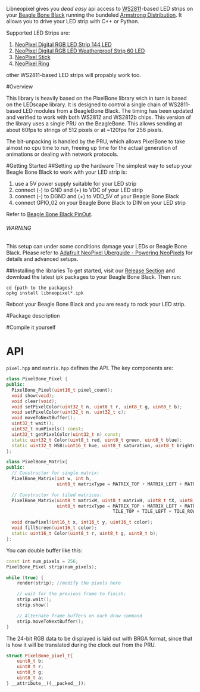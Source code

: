 Libneopixel gives you *dead easy* api access to [WS2811](http://www.adafruit.com/datasheets/WS2811.pdf)-based LED strips on your [Beagle Bone Black](http://beagleboard.org/Products/BeagleBone+Black) running the bundeled [Armstrong Distribution](http://www.angstrom-distribution.org/). It allows you to drive your LED strip with C++ or Python.  

Supported LED Strips are:

1. [NeoPixel Digital RGB LED Strip 144 LED](http://www.adafruit.com/products/1506)
2. [NeoPixel Digital RGB LED Weatherproof Strip 60 LED](http://www.adafruit.com/products/1461)
3. [NeoPixel Stick](http://www.adafruit.com/products/1426)
4. [NeoPixel Ring](http://www.adafruit.com/products/1463)

other WS2811-based LED strips will propably work too.

#Overview

This library is heavily based on the PixelBone library wich in turn is based on the LEDscape library. It is designed to control a single chain of WS2811-based LED modules from a BeagleBone Black. The timing has been updated and verified to work with both WS2812 and WS2812b chips. This version of the library uses a single PRU on the BeagleBone. This allows sending at about 60fps to strings of 512 pixels or at ~120fps for 256 pixels.

The bit-unpacking is handled by the PRU, which allows PixelBone to take almost no cpu time to run, freeing up time for the actual generation of animations or dealing with network protocols.


#Getting Started
##Setting up the hardware
The simplest way to setup your Beagle Bone Black to work with your LED strip is:

1. use a 5V power supply suitable for your LED strip
2. connect (-) to GND and (+) to VDC of your LED strip
3. connect (-) to DGND and (+) to VDD_5V of your Beagle Bone Black
4. connect GPIO_02 on your Beagle Bone Black to DIN on your LED strip

Refer to [Beagle Bone Black PinOut](http://insigntech.files.wordpress.com/2013/09/bbb_pinouts.jpg&imgrefurl=http://insigntech.wordpress.com/2013/09/23/beaglebone-black-pin-outs/&h=1287&w=1308&tbnid=9QJxDKgAoi-PIM:&zoom=1&docid=Ds0cxnCrsavSCM&ei=jgGLU_oXy8HSBazHgZgK&tbm=isch&client=ubuntu&iact=rc&uact=3&dur=1927&page=1&start=0&ndsp=16&ved=0CHwQrQMwDA).

###### WARNING ######
This setup can under some conditions damage your LEDs or Beagle Bone Black. Please refer to [Adafruit NeoPixel Überguide - Powering NeoPixels](https://learn.adafruit.com/adafruit-neopixel-uberguide/power) for details and advanced setups.

##Installing the libraries
To get started, visit our [Release Section](https://github.com/i3oot/libneopixel/releases) and download the latest ipk packages to your Beagle Bone Black. Then run:

    cd {path to the packages}
    opkg install libneopixel*.ipk

Reboot your Beagle Bone Black and you are ready to rock your LED strip.     
    
#Package description

#Compile it yourself


API
===

`pixel.hpp` and `matrix.hpp` defines the API. The key components are:

```cpp
class PixelBone_Pixel {
public:
  PixelBone_Pixel(uint16_t pixel_count);
  void show(void);
  void clear(void);
  void setPixelColor(uint32_t n, uint8_t r, uint8_t g, uint8_t b);
  void setPixelColor(uint32_t n, uint32_t c);
  void moveToNextBuffer();
  uint32_t wait();
  uint32_t numPixels() const;
  uint32_t getPixelColor(uint32_t n) const;
  static uint32_t Color(uint8_t red, uint8_t green, uint8_t blue);
  static uint32_t HSB(uint16_t hue, uint8_t saturation, uint8_t brightness);
};

class PixelBone_Matrix{
public:
  // Constructor for single matrix:
  PixelBone_Matrix(int w, int h,
                   uint8_t matrixType = MATRIX_TOP + MATRIX_LEFT + MATRIX_ROWS);

  // Constructor for tiled matrices:
  PixelBone_Matrix(uint8_t matrixW, uint8_t matrixH, uint8_t tX, uint8_t tY,
                   uint8_t matrixType = MATRIX_TOP + MATRIX_LEFT + MATRIX_ROWS +
                                        TILE_TOP + TILE_LEFT + TILE_ROWS);

  void drawPixel(int16_t x, int16_t y, uint16_t color);
  void fillScreen(uint16_t color);
  static uint16_t Color(uint8_t r, uint8_t g, uint8_t b);
};
```

You can double buffer like this:

```cpp
const int num_pixels = 256;
PixelBone_Pixel strip(num_pixels);

while (true) {
	render(strip); //modify the pixels here

	// wait for the previous frame to finish;
	strip.wait();
	strip.show()

	// Alternate frame buffers on each draw command
	strip.moveToNextBuffer();
}
```

The 24-bit RGB data to be displayed is laid out with BRGA format,
since that is how it will be translated during the clock out from the PRU.

```cpp
struct PixelBone_pixel_t{
	uint8_t b;
	uint8_t r;
	uint8_t g;
	uint8_t a;
} __attribute__((__packed__));
```

